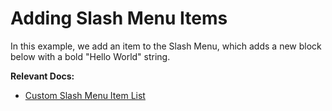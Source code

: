 # Adding Slash Menu Items

In this example, we add an item to the Slash Menu, which adds a new block below with a bold "Hello World" string.

**Relevant Docs:**

- [Custom Slash Menu Item List](/docs/slash-menu#custom-slash-menu-item-list)